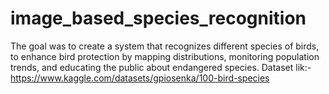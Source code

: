 # image_based_species_recognition
The goal was to create a system that recognizes different species of birds, to enhance bird protection by mapping distributions, monitoring population trends, and educating the public about endangered species.
Dataset lik:-https://www.kaggle.com/datasets/gpiosenka/100-bird-species





